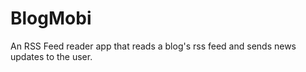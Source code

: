 # BlogMobi
An RSS Feed reader app that reads a blog's  rss feed and sends news updates to the user.
